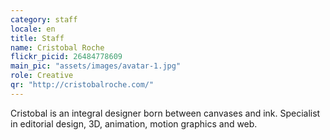 ```yaml
---
category: staff
locale: en
title: Staff
name: Cristobal Roche
flickr_picid: 26484778609
main_pic: "assets/images/avatar-1.jpg"
role: Creative
qr: "http://cristobalroche.com/"
---
```


Cristobal is an integral designer
born between canvases and ink.
Specialist in editorial design, 3D,
animation, motion graphics and web.
